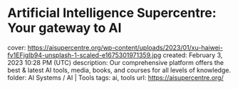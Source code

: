 # Artificial Intelligence Supercentre: Your gateway to AI

cover: https://aisupercentre.org/wp-content/uploads/2023/01/xu-haiwei-fv1EFjgIb94-unsplash-1-scaled-e1675301971359.jpg
created: February 3, 2023 10:28 PM (UTC)
description: Our comprehensive platform offers the best & latest AI tools, media, books, and courses for all levels of knowledge.
folder: AI Systems / AI | Tools
tags: ai, tools
url: https://aisupercentre.org/